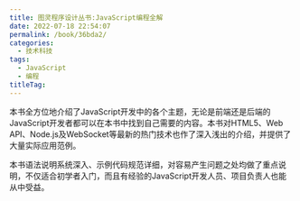 ```yaml
---
title: 图灵程序设计丛书:JavaScript编程全解
date: 2022-07-18 22:54:07
permalink: /book/36bda2/
categories:
  - 技术科技
tags:
  - JavaScript
  - 编程
titleTag: 
---
```


本书全方位地介绍了JavaScript开发中的各个主题，无论是前端还是后端的JavaScript开发者都可以在本书中找到自己需要的内容。本书对HTML5、Web API、Node.js及WebSocket等最新的热门技术也作了深入浅出的介绍，并提供了大量实际应用范例。

本书语法说明系统深入、示例代码规范详细，对容易产生问题之处均做了重点说明，不仅适合初学者入门，而且有经验的JavaScript开发人员、项目负责人也能从中受益。

<!-- more -->

<BookShelf
album="https://cdn.staticaly.com/gh/jonsam-ng/image-hosting@master/oxygen-space/image.6d07krpqc7k0.png"
:pages="423"
link="https://www.aliyundrive.com/s/cQG4Gz3vwRt"
douban="https://book.douban.com/subject/25767719/"
author="［日］井上诚一郎 / ［日］土江拓郎 / ［日］滨边将太"
publisher="人民邮电出版社"
intro="本书全方位地介绍了JavaScript开发中的各个主题，无论是前端还是后端的JavaScript开发者都可以在本书中找到自己需要的内容。本书对HTML5、Web API、Node.js及WebSocket等最新的热门技术也作了深入浅出的介绍，并提供了大量实际应用范例。"
lang="中文"
/>
